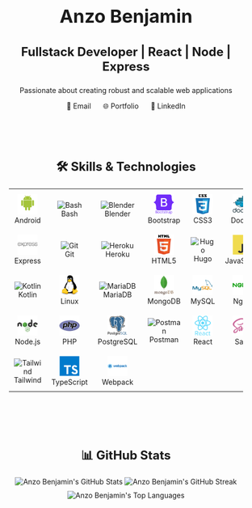 <div align="center" style=" padding: 20px; border-radius: 10px; margin-bottom: 20px;">
  <h1 style=" font-size: 36px; margin-top: 20px;">Anzo Benjamin</h1>
  <h3 style=" font-size: 24px;">Fullstack Developer | React | Node | Express</h3>
  <p style="">Passionate about creating robust and scalable web applications</p>
  <a href="mailto:anzobnjmn@gmail.com" style="text-decoration: none;  margin: 0 10px;">📧 Email</a>
  <a href="https://your-portfolio-url.com" style="text-decoration: none;  margin: 0 10px;">🌐 Portfolio</a>
  <a href="https://www.linkedin.com/in/your-linkedin" style="text-decoration: none;  margin: 0 10px;">💼 LinkedIn</a>
</div>

<div align="center" style=" padding: 20px; border-radius: 10px; margin-bottom: 20px;">
  <h2 style=" font-size: 24px; margin-bottom: 20px;">🛠️ Skills & Technologies</h2>
  <table>
    <tr>
      <td align="center" style="padding: 10px;">
        <img src="https://raw.githubusercontent.com/devicons/devicon/master/icons/android/android-original-wordmark.svg" width="40" height="40" alt="Android">
        <br>Android
      </td>
      <td align="center" style="padding: 10px;">
        <img src="https://www.vectorlogo.zone/logos/gnu_bash/gnu_bash-icon.svg" width="40" height="40" alt="Bash">
        <br>Bash
      </td>
      <td align="center" style="padding: 10px;">
        <img src="https://download.blender.org/branding/community/blender_community_badge_white.svg" width="40" height="40" alt="Blender">
        <br>Blender
      </td>
      <td align="center" style="padding: 10px;">
        <img src="https://raw.githubusercontent.com/devicons/devicon/master/icons/bootstrap/bootstrap-plain-wordmark.svg" width="40" height="40" alt="Bootstrap">
        <br>Bootstrap
      </td>
      <td align="center" style="padding: 10px;">
        <img src="https://raw.githubusercontent.com/devicons/devicon/master/icons/css3/css3-original-wordmark.svg" width="40" height="40" alt="CSS3">
        <br>CSS3
      </td>
      <td align="center" style="padding: 10px;">
        <img src="https://raw.githubusercontent.com/devicons/devicon/master/icons/docker/docker-original-wordmark.svg" width="40" height="40" alt="Docker">
        <br>Docker
      </td>
    </tr>
    <tr>
      <td align="center" style="padding: 10px;">
        <img src="https://raw.githubusercontent.com/devicons/devicon/master/icons/express/express-original-wordmark.svg" width="40" height="40" alt="Express">
        <br>Express
      </td>
      <td align="center" style="padding: 10px;">
        <img src="https://www.vectorlogo.zone/logos/git-scm/git-scm-icon.svg" width="40" height="40" alt="Git">
        <br>Git
      </td>
      <td align="center" style="padding: 10px;">
        <img src="https://www.vectorlogo.zone/logos/heroku/heroku-icon.svg" width="40" height="40" alt="Heroku">
        <br>Heroku
      </td>
      <td align="center" style="padding: 10px;">
        <img src="https://raw.githubusercontent.com/devicons/devicon/master/icons/html5/html5-original-wordmark.svg" width="40" height="40" alt="HTML5">
        <br>HTML5
      </td>
      <td align="center" style="padding: 10px;">
        <img src="https://api.iconify.design/logos-hugo.svg" width="40" height="40" alt="Hugo">
        <br>Hugo
      </td>
      <td align="center" style="padding: 10px;">
        <img src="https://raw.githubusercontent.com/devicons/devicon/master/icons/javascript/javascript-original.svg" width="40" height="40" alt="JavaScript">
        <br>JavaScript
      </td>
    </tr>
    <tr>
      <td align="center" style="padding: 10px;">
        <img src="https://www.vectorlogo.zone/logos/kotlinlang/kotlinlang-icon.svg" width="40" height="40" alt="Kotlin">
        <br>Kotlin
      </td>
      <td align="center" style="padding: 10px;">
        <img src="https://raw.githubusercontent.com/devicons/devicon/master/icons/linux/linux-original.svg" width="40" height="40" alt="Linux">
        <br>Linux
      </td>
      <td align="center" style="padding: 10px;">
        <img src="https://www.vectorlogo.zone/logos/mariadb/mariadb-icon.svg" width="40" height="40" alt="MariaDB">
        <br>MariaDB
      </td>
      <td align="center" style="padding: 10px;">
        <img src="https://raw.githubusercontent.com/devicons/devicon/master/icons/mongodb/mongodb-original-wordmark.svg" width="40" height="40" alt="MongoDB">
        <br>MongoDB
      </td>
      <td align="center" style="padding: 10px;">
        <img src="https://raw.githubusercontent.com/devicons/devicon/master/icons/mysql/mysql-original-wordmark.svg" width="40" height="40" alt="MySQL">
        <br>MySQL
      </td>
      <td align="center" style="padding: 10px;">
        <img src="https://raw.githubusercontent.com/devicons/devicon/master/icons/nginx/nginx-original.svg" width="40" height="40" alt="Nginx">
        <br>Nginx
      </td>
    </tr>
    <tr>
      <td align="center" style="padding: 10px;">
        <img src="https://raw.githubusercontent.com/devicons/devicon/master/icons/nodejs/nodejs-original-wordmark.svg" width="40" height="40" alt="Node.js">
        <br>Node.js
      </td>
      <td align="center" style="padding: 10px;">
        <img src="https://raw.githubusercontent.com/devicons/devicon/master/icons/php/php-original.svg" width="40" height="40" alt="PHP">
        <br>PHP
      </td>
      <td align="center" style="padding: 10px;">
        <img src="https://raw.githubusercontent.com/devicons/devicon/master/icons/postgresql/postgresql-original-wordmark.svg" width="40" height="40" alt="PostgreSQL">
        <br>PostgreSQL
      </td>
      <td align="center" style="padding: 10px;">
        <img src="https://www.vectorlogo.zone/logos/getpostman/getpostman-icon.svg" width="40" height="40" alt="Postman">
        <br>Postman
      </td>
      <td align="center" style="padding: 10px;">
        <img src="https://raw.githubusercontent.com/devicons/devicon/master/icons/react/react-original-wordmark.svg" width="40" height="40" alt="React">
        <br>React
      </td>
      <td align="center" style="padding: 10px;">
        <img src="https://raw.githubusercontent.com/devicons/devicon/master/icons/sass/sass-original.svg" width="40" height="40" alt="Sass">
        <br>Sass
      </td>
    </tr>
    <tr>
      <td align="center" style="padding: 10px;">
        <img src="https://www.vectorlogo.zone/logos/tailwindcss/tailwindcss-icon.svg" width="40" height="40" alt="Tailwind">
        <br>Tailwind
      </td>
      <td align="center" style="padding: 10px;">
        <img src="https://raw.githubusercontent.com/devicons/devicon/master/icons/typescript/typescript-original.svg" width="40" height="40" alt="TypeScript">
        <br>TypeScript
      </td>
      <td align="center" style="padding: 10px;">
        <img src="https://raw.githubusercontent.com/devicons/devicon/d00d0969292a6569d45b06d3f350f463a0107b0d/icons/webpack/webpack-original-wordmark.svg" width="40" height="40" alt="Webpack">
        <br>Webpack
      </td>
    </tr>
  </table>
</div>


<div align="center" style="padding: 20px; border-radius: 10px; margin-bottom: 20px;">
  <h2 style=" font-size: 24px; margin-bottom: 20px;">📊 GitHub Stats</h2>
  <img src="https://github-readme-stats.vercel.app/api?username=anzobenjamin&show_icons=true&theme=github_light&hide_border=true" alt="Anzo Benjamin's GitHub Stats" style="margin-bottom: 10px;">
  <img src="https://github-readme-streak-stats.herokuapp.com/?user=anzobenjamin&theme=github-light&hide_border=true" alt="Anzo Benjamin's GitHub Streak" style="margin-bottom: 10px;">
  <img src="https://github-readme-stats.vercel.app/api/top-langs/?username=anzobenjamin&layout=compact&theme=github_light&hide_border=true" alt="Anzo Benjamin's Top Languages">
</div>
